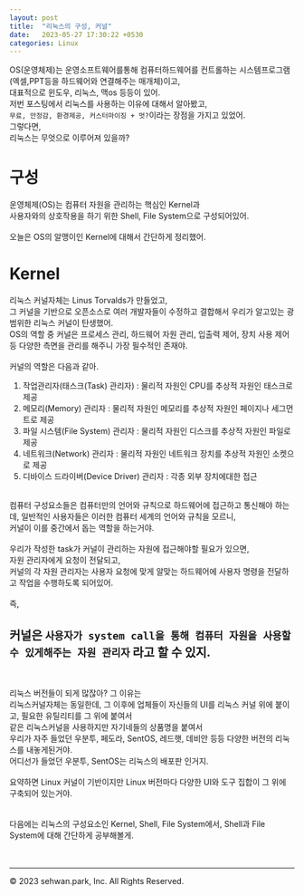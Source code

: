 ```yaml
---
layout: post
title:  "리눅스의 구성, 커널"
date:   2023-05-27 17:30:22 +0530
categories: Linux
---
```

OS(운영체제)는 운영소프트웨어를통해 컴퓨터하드웨어를 컨트롤하는 시스템프로그램(엑셀,PPT등을 하드웨어와 연결해주는 매개체)이고,<br>
대표적으로 윈도우, 리눅스, 맥os 등등이 있어.<br>
저번 포스팅에서 리눅스를 사용하는 이유에 대해서 알아봤고,<br>
`무료, 안정감, 환경제공, 커스터마이징 + 멋?`이라는 장점을 가지고 있었어.<br>
그렇다면,<br>
리눅스는 무엇으로 이루어져 있을까?<br>

# 구성
운영체제(OS)는 컴퓨터 자원을 관리하는 핵심인 Kernel과<br>
사용자와의 상호작용을 하기 위한 Shell, File System으로 구성되어있어.<br>
<br>
오늘은 OS의 알맹이인 Kernel에 대해서 간단하게 정리했어.<br>

# Kernel
리눅스 커널자체는 Linus Torvalds가 만들었고, <br>
그 커널을 기반으로 오픈소스로 여러 개발자들이 수정하고 결합해서 우리가 알고있는 광범위한 리눅스 커널이 탄생했어.<br>
OS의 역할 중 커널은 프로세스 관리, 하드웨어 자원 관리, 입출력 제어, 장치 사용 제어 등 다양한 측면을 관리를 해주니 가장 필수적인 존재야.<br>
<br>
커널의 역할은 다음과 같아.<br>

1. 작업관리자(태스크(Task) 관리자)
  : 물리적 자원인 CPU를 추상적 자원인 태스크로 제공 
2. 메모리(Memory) 관리자 
  : 물리적 자원인 메모리를 추상적 자원인 페이지나 세그먼트로 제공
3. 파일 시스템(File System) 관리자 
  : 물리적 자원인 디스크를 추상적 자원인 파일로 제공
4. 네트워크(Network) 관리자
 : 물리적 자원인 네트워크 장치를 추상적 자원인 소켓으로 제공
5. 디바이스 드라이버(Device Driver) 관리자
 : 각종 외부 장치에대한 접근 
<br>
컴퓨터 구성요소들은 컴퓨터만의 언어와 규칙으로 하드웨어에 접근하고 통신해야 하는데, 일반적인 사용자들은 이러한 컴퓨터 세계의 언어와 규칙을 모르니,<br>
커널이 이를 중간에서 돕는 역할을 하는거야.<br>
<br>
우리가 작성한 task가 커널이 관리하는 자원에 접근해야할 필요가 있으면,<br>
자원 관리자에게 요청이 전달되고, <br>
커널의 각 자원 관리자는 사용자 요청에 맞게 알맞는 하드웨어에 사용자 명령을 전달하고 작업을 수행하도록 되어있어.<br>
<br>
즉,<br>

##  커널은 `사용자가 system call을 통해 컴퓨터 자원을 사용할 수 있게해주는 자원 관리자` 라고 할 수 있지. <br>
<br>

리눅스 버전들이 되게 많잖아? 그 이유는<br>
리눅스커널자체는 동일한데, 그 이후에 업체들이 자신들의 UI를 리눅스 커널 위에 붙이고, 필요한 유틸리티를 그 위에 붙여서 <br>
같은 리눅스커널을 사용하지만 자기네들의 상품명을 붙여서 <br>
우리가 자주 들었던 우분투, 페도라, SentOS, 레드햇, 데비안 등등 다양한 버전의 리눅스를 내놓게된거야. <br>
어디선가 들었던 우분투, SentOS는 리눅스의 배포판 인거지.<br>
<br>
요약하면 Linux 커널이 기반이지만 Linux 버전마다 다양한 UI와 도구 집합이 그 위에 구축되어 있는거야.<br>
<br>
<br>
다음에는 리눅스의 구성요소인 Kernel, Shell, File System에서, Shell과 File System에 대해 간단하게 공부해볼게.<br>
<br>
<br>

- - -
© 2023 sehwan.park, Inc. All Rights Reserved.




[jekyll-docs]: https://jekyllrb.com/docs/home
[jekyll-gh]:   https://github.com/jekyll/jekyll
[jekyll-talk]: https://talk.jekyllrb.com/
